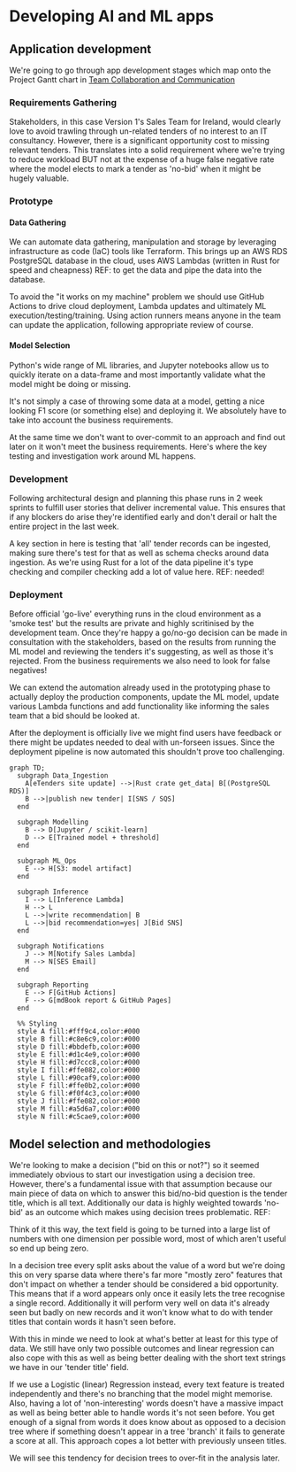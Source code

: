 # Developing AI and ML apps

## Application development 

We're going to go through app development stages which map onto the Project Gantt chart in [Team Collaboration and Communication](./5_team_collaboration_and_communication.md)

### Requirements Gathering
Stakeholders, in this case Version 1's Sales Team for Ireland, would clearly love to avoid trawling through un-related tenders of no interest to an IT consultancy. However, there is a significant opportunity cost to missing relevant tenders. This translates into a solid requirement where we're trying to reduce workload BUT not at the expense of a huge false negative rate where the model elects to mark a tender as 'no-bid' when it might be hugely valuable. 

### Prototype

#### Data Gathering
We can automate data gathering, manipulation and storage by leveraging infrastructure as code (IaC) tools like Terraform. This brings up an AWS RDS PostgreSQL database in the cloud, uses AWS Lambdas (written in Rust for speed and cheapness) REF: to get the data and pipe the data into the database.

To avoid the "it works on my machine" problem we should use GitHub Actions to drive cloud deployment, Lambda updates and ultimately ML execution/testing/training. Using action runners means anyone in the team can update the application, following appropriate review of course.

#### Model Selection
Python's wide range of ML libraries, and Jupyter notebooks allow us to quickly iterate on a data-frame and most importantly validate what the model might be doing or missing. 

It's not simply a case of throwing some data at a model, getting a nice looking F1 score (or something else) and deploying it. We absolutely have to take into account the business requirements.

At the same time we don't want to over-commit to an approach and find out later on it won't meet the business requirements. Here's where the key testing and investigation work around ML happens.

### Development
Following architectural design and planning this phase runs in 2 week sprints to fulfill user stories that deliver incremental value. This ensures that if any blockers do arise they're identified early and don't derail or halt the entire project in the last week. 

A key section in here is testing that 'all' tender records can be ingested, making sure there's test for that as well as schema checks around data ingestion. As we're using Rust for a lot of the data pipeline it's type checking and compiler checking add a lot of value here. REF: needed!

### Deployment
Before official 'go-live' everything runs in the cloud environment as a 'smoke test' but the results are private and highly scritinised by the development team. Once they're happy a go/no-go decision can be made in consultation with the stakeholders, based on the results from running the ML model and reviewing the tenders it's suggesting, as well as those it's rejected. From the business requirements we also need to look for false negatives!

We can extend the automation already used in the prototyping phase to actually deploy the production components, update the ML model, update various Lambda functions and add functionality like informing the sales team that a bid should be looked at. 

After the deployment is officially live we might find users have feedback or there might be updates needed to deal with un-forseen issues. Since the deployment pipeline is now automated this shouldn't prove too challenging.

```mermaid
graph TD;
  subgraph Data_Ingestion
    A[eTenders site update] -->|Rust crate get_data| B[(PostgreSQL RDS)]
    B -->|publish new tender| I[SNS / SQS]
  end

  subgraph Modelling
    B --> D[Jupyter / scikit-learn]
    D --> E[Trained model + threshold]
  end

  subgraph ML_Ops
    E --> H[S3: model artifact]
  end

  subgraph Inference
    I --> L[Inference Lambda]
    H --> L
    L -->|write recommendation| B
    L -->|bid recommendation=yes| J[Bid SNS]
  end

  subgraph Notifications
    J --> M[Notify Sales Lambda]
    M --> N[SES Email]
  end

  subgraph Reporting
    E --> F[GitHub Actions]
    F --> G[mdBook report & GitHub Pages]
  end

  %% Styling
  style A fill:#fff9c4,color:#000
  style B fill:#c8e6c9,color:#000
  style D fill:#bbdefb,color:#000
  style E fill:#d1c4e9,color:#000
  style H fill:#d7ccc8,color:#000
  style I fill:#ffe082,color:#000
  style L fill:#90caf9,color:#000
  style F fill:#ffe0b2,color:#000
  style G fill:#f0f4c3,color:#000
  style J fill:#ffe082,color:#000
  style M fill:#a5d6a7,color:#000
  style N fill:#c5cae9,color:#000
```

## Model selection and methodologies

We're looking to make a decision ("bid on this or not?") so it seemed immediately obvious to start our investigation using a decision tree. However, there's a fundamental issue with that assumption because our main piece of data on which to answer this bid/no-bid question is the tender title, which is all text. Additionally our data is highly weighted towards 'no-bid' as an outcome which makes using decision trees problematic. REF:

Think of it this way, the text field is going to be turned into a large list of numbers with one dimension per possible word, most of which aren't useful so end up being zero.

In a decision tree every split asks about the value of a word but we're doing this on very sparse data where there's far more "mostly zero" features that don't impact on whether a tender should be considered a bid opportunity. This means that if a word appears only once it easily lets the tree recognise a single record. Additionally it will perform very well on data it's already seen but badly on new records and it won't know what to do with tender titles that contain words it hasn't seen before.

With this in minde we need to look at what's better at least for this type of data. We still have only two possible outcomes and linear regression can also cope with this as well as being better dealing with the short text strings we have in our 'tender title' field.

If we use a Logistic (linear) Regression instead, every text feature is treated independently and there's no branching that the model might memorise. Also, having a lot of 'non-interesting' words doesn't have a massive impact as well as being better able to handle words it's not seen before. You get enough of a signal from words it does know about as opposed to a decision tree where if something doesn't appear in a tree 'branch' it fails to generate a score at all. This approach copes a lot better with previously unseen titles.

We will see this tendency for decision trees to over-fit in the analysis later.

